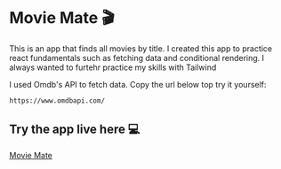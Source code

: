 # Movie Mate 🎬
This is an app that finds all movies by title. I created this app to practice react fundamentals such as fetching data and conditional rendering. I always wanted to furtehr practice my skills with Tailwind

I used Omdb's API to fetch data. Copy the url below top try it yourself:

```bash
https://www.omdbapi.com/
```

## Try the app live here 💻 
[Movie Mate](https://movie-mate-app.netlify.app)
